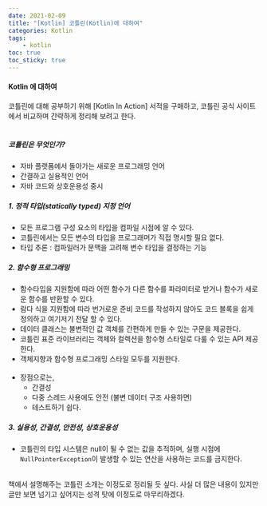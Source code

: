 ```yaml
---
date: 2021-02-09
title: "[Kotlin] 코틀린(Kotlin)에 대하여"
categories: Kotlin
tags:
    - kotlin
toc: true
toc_sticky: true
---
```

#### Kotlin 에 대하여
코틀린에 대해 공부하기 위해 [Kotlin In Action] 서적을 구매하고, 코틀린 공식 사이트에서 비교하며 간략하게 정리해 보려고 한다.  
&nbsp;  

##### 코틀린은 무엇인가?  
- 자바 플랫폼에서 돌아가는 새로운 프로그래밍 언어  
- 간결하고 실용적인 언어  
- 자바 코드와 상호운용성 중시  

##### 1. 정적 타입(statically typed) 지정 언어  
- 모든 프로그램 구성 요소의 타입을 컴파일 시점에 알 수 있다.  
- 코틀린에서는 모든 변수의 타입을 프로그래머가 직접 명시할 필요 없다.  
- 타입 추론 : 컴파일러가 문맥을 고려해 변수 타입을 결정하는 기능  

##### 2. 함수형 프로그래밍  
- 함수타입을 지원함에 따라 어떤 함수가 다른 함수를 파라미터로 받거나 함수가 새로운 함수를 반환할 수 있다.  
- 람다 식을 지원함에 따라 번거로운 준비 코드를 작성하지 않아도 코드 블록을 쉽게 정의하고 여기저기 전달 할 수 있다.  
- 데이터 클래스는 불변적인 값 객체를 간편하게 만들 수 있는 구문을 제공한다.  
- 코틀린 표준 라이브러리는 객체와 컬렉션을 함수형 스타일로 다룰 수 있는 API 제공한다.  
- 객체지향과 함수형 프로그래밍 스타일 모두를 지원한다.  
&nbsp;  
- 장점으로는,
  - 간결성  
  - 다중 스레드 사용에도 안전 (불변 데이터 구조 사용하면)  
  - 테스트하기 쉽다.  

##### 3. 실용성, 간결성, 안전성, 상호운용성  
- 코틀린의 타입 시스템은 null이 될 수 없는 값을 추적하며, 실행 시점에 `NullPointerException`이 발생할 수 있는 연산을 사용하는 코드를 금지한다.  

&nbsp;  
책에서 설명해주는 코틀린 소개는 이정도로 정리될 듯 싶다. 사실 더 많은 내용이 있지만 글만 보면 넘기고 싶어지는 성격 탓에 이정도로 마무리하겠다.  
